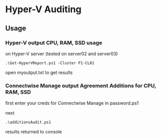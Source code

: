 # Hyper-V Auditing

## Usage

### Hyper-V output CPU, RAM, SSD usage

on Hyper-V server (tested on server02 and server03)

```
.\Get-HyperVReport.ps1 -Cluster P1-CL01
```

open myoutput.txt to get results

### Connectwise Manage output Agreement Additions for CPU, RAM, SSD 

first enter your creds for Connectwise Manage in password.ps1

next

```
.\additionsAudit.ps1
```

results returned to console

